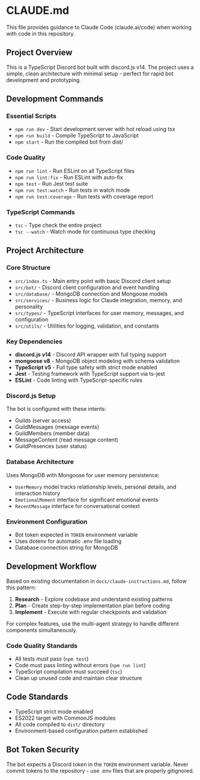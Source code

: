 # CLAUDE.md

This file provides guidance to Claude Code (claude.ai/code) when working with code in this repository.

## Project Overview

This is a TypeScript Discord bot built with discord.js v14. The project uses a simple, clean architecture with minimal setup - perfect for rapid bot development and prototyping.

## Development Commands

### Essential Scripts
- `npm run dev` - Start development server with hot reload using tsx
- `npm run build` - Compile TypeScript to JavaScript 
- `npm start` - Run the compiled bot from dist/

### Code Quality
- `npm run lint` - Run ESLint on all TypeScript files
- `npm run lint:fix` - Run ESLint with auto-fix
- `npm test` - Run Jest test suite
- `npm run test:watch` - Run tests in watch mode
- `npm run test:coverage` - Run tests with coverage report

### TypeScript Commands
- `tsc` - Type check the entire project
- `tsc --watch` - Watch mode for continuous type checking

## Project Architecture

### Core Structure
- `src/index.ts` - Main entry point with basic Discord client setup
- `src/bot/` - Discord client configuration and event handling
- `src/database/` - MongoDB connection and Mongoose models
- `src/services/` - Business logic for Claude integration, memory, and personality
- `src/types/` - TypeScript interfaces for user memory, messages, and configuration
- `src/utils/` - Utilities for logging, validation, and constants

### Key Dependencies
- **discord.js v14** - Discord API wrapper with full typing support
- **mongoose v8** - MongoDB object modeling with schema validation
- **TypeScript v5** - Full type safety with strict mode enabled
- **Jest** - Testing framework with TypeScript support via ts-jest
- **ESLint** - Code linting with TypeScript-specific rules

### Discord.js Setup
The bot is configured with these intents:
- Guilds (server access)
- GuildMessages (message events)
- GuildMembers (member data)
- MessageContent (read message content)
- GuildPresences (user status)

### Database Architecture
Uses MongoDB with Mongoose for user memory persistence:
- `UserMemory` model tracks relationship levels, personal details, and interaction history
- `EmotionalMoment` interface for significant emotional events
- `RecentMessage` interface for conversational context

### Environment Configuration
- Bot token expected in `TOKEN` environment variable
- Uses dotenv for automatic .env file loading
- Database connection string for MongoDB

## Development Workflow

Based on existing documentation in `docs/claude-instructions.md`, follow this pattern:

1. **Research** - Explore codebase and understand existing patterns
2. **Plan** - Create step-by-step implementation plan before coding  
3. **Implement** - Execute with regular checkpoints and validation

For complex features, use the multi-agent strategy to handle different components simultaneously.

### Code Quality Standards
- All tests must pass (`npm test`)
- Code must pass linting without errors (`npm run lint`)
- TypeScript compilation must succeed (`tsc`)
- Clean up unused code and maintain clear structure

## Code Standards

- TypeScript strict mode enabled
- ES2022 target with CommonJS modules
- All code compiled to `dist/` directory
- Environment-based configuration pattern established

## Bot Token Security

The bot expects a Discord token in the `TOKEN` environment variable. Never commit tokens to the repository - use .env files that are properly gitignored.